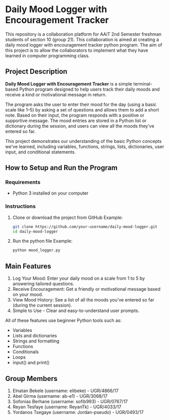 # Daily Mood Logger with Encouragement Tracker

This repository is a collaboration platform for AAiT 2nd Semester freshman students of section 10 (group 21). This collaboration is aimed at creating a daily mood logger with encouragement tracker python program. The aim of this project is to allow the collaborators to implement what they have learned in computer programming class.

## Project Description

**Daily Mood Logger with Encouragement Tracker** is a simple terminal-based Python program designed to help users track their daily moods and receive a kind or motivational message in return. 

The program asks the user to enter their mood for the day (using a basic scale like 1–5) by asking a set of questions and allows them to add a short note. Based on their input, the program responds with a positive or supportive message. The mood entries are stored in a Python list or dictionary during the session, and users can view all the moods they’ve entered so far.

This project demonstrates our understanding of the basic Python concepts we've learned, including variables, functions, strings, lists, dictionaries, user input, and conditional statements.


## How to Setup and Run the Program

### Requirements
- Python 3 installed on your computer

### Instructions
1. Clone or download the project from GitHub Example:
    ```bash
   git clone https://github.com/your-username/daily-mood-logger.git
   cd daily-mood-logger
2. Run the python file Example:
    ```bash
   python mood_logger.py

## Main Features

1. Log Your Mood: Enter your daily mood on a scale from 1 to 5 by answering tailored questions.
2. Receive Encouragement: Get a friendly or motivational message based on your mood.
3. View Mood History: See a list of all the moods you've entered so far (during the current session).
4. Simple to Use - Clear and easy-to-understand user prompts.

All of these features use beginner Python tools such as:
- Variables
- Lists and dictionaries
- Strings and formatting
- Functions
- Conditionals
- Loops
- input() and print()


## Group Members

1. Elnatan Bekele (username: elibeke) - UGR/4866/17
2. Abel Girma (username: ab-e1) - UGR/3068/17
3. Sofonias Berhane (username: sofib993) - UGR/0767/17
4. Reyan Tesfaye (username: ReyanTk) - UGR/4033/17
5. Yordanos Tsegaye (username: Jordan-pseudo) - UGR/0493/17
